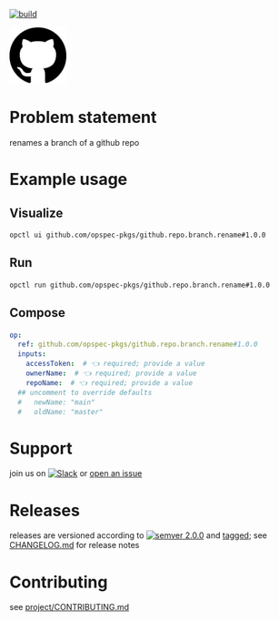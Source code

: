 [![build](https://github.com/opspec-pkgs/github.repo.branch.rename/actions/workflows/build.yml/badge.svg)](https://github.com/opspec-pkgs/github.repo.branch.rename/actions/workflows/build.yml)


<img src="icon.svg" alt="icon" height="100px">

# Problem statement

renames a branch of a github repo

# Example usage

## Visualize

```shell
opctl ui github.com/opspec-pkgs/github.repo.branch.rename#1.0.0
```

## Run

```
opctl run github.com/opspec-pkgs/github.repo.branch.rename#1.0.0
```

## Compose

```yaml
op:
  ref: github.com/opspec-pkgs/github.repo.branch.rename#1.0.0
  inputs:
    accessToken:  # 👈 required; provide a value
    ownerName:  # 👈 required; provide a value
    repoName:  # 👈 required; provide a value
  ## uncomment to override defaults
  #   newName: "main"
  #   oldName: "master"
```

# Support

join us on
[![Slack](https://img.shields.io/badge/slack-opctl-E01563.svg)](https://join.slack.com/t/opctl/shared_invite/zt-51zodvjn-Ul_UXfkhqYLWZPQTvNPp5w)
or
[open an issue](https://github.com/opspec-pkgs/github.repo.branch.rename/issues)

# Releases

releases are versioned according to
[![semver 2.0.0](https://img.shields.io/badge/semver-2.0.0-brightgreen.svg)](http://semver.org/spec/v2.0.0.html)
and [tagged](https://git-scm.com/book/en/v2/Git-Basics-Tagging); see
[CHANGELOG.md](CHANGELOG.md) for release notes

# Contributing

see
[project/CONTRIBUTING.md](https://github.com/opspec-pkgs/project/blob/main/CONTRIBUTING.md)
